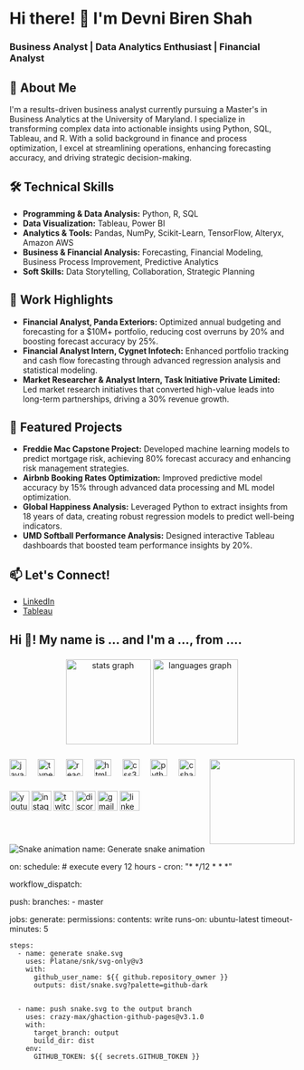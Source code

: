 # Hi there! 👋 I'm Devni Biren Shah  
### Business Analyst | Data Analytics Enthusiast | Financial Analyst
## 🚀 About Me  
I'm a results-driven business analyst currently pursuing a Master's in Business Analytics at the University of Maryland. I specialize in transforming complex data into actionable insights using Python, SQL, Tableau, and R. With a solid background in finance and process optimization, I excel at streamlining operations, enhancing forecasting accuracy, and driving strategic decision-making.

## 🛠 Technical Skills  
- **Programming & Data Analysis:** Python, R, SQL  
- **Data Visualization:** Tableau, Power BI  
- **Analytics & Tools:** Pandas, NumPy, Scikit-Learn, TensorFlow, Alteryx, Amazon AWS  
- **Business & Financial Analysis:** Forecasting, Financial Modeling, Business Process Improvement, Predictive Analytics  
- **Soft Skills:** Data Storytelling, Collaboration, Strategic Planning

## 💼 Work Highlights  
- **Financial Analyst, Panda Exteriors:** Optimized annual budgeting and forecasting for a \$10M+ portfolio, reducing cost overruns by 20% and boosting forecast accuracy by 25%.  
- **Financial Analyst Intern, Cygnet Infotech:** Enhanced portfolio tracking and cash flow forecasting through advanced regression analysis and statistical modeling.  
- **Market Researcher & Analyst Intern, Task Initiative Private Limited:** Led market research initiatives that converted high-value leads into long-term partnerships, driving a 30% revenue growth.

## 🌟 Featured Projects  
- **Freddie Mac Capstone Project:** Developed machine learning models to predict mortgage risk, achieving 80% forecast accuracy and enhancing risk management strategies.  
- **Airbnb Booking Rates Optimization:** Improved predictive model accuracy by 15% through advanced data processing and ML model optimization.  
- **Global Happiness Analysis:** Leveraged Python to extract insights from 18 years of data, creating robust regression models to predict well-being indicators.  
- **UMD Softball Performance Analysis:** Designed interactive Tableau dashboards that boosted team performance insights by 20%.

## 📫 Let's Connect!  
- [LinkedIn](https://www.linkedin.com/in/devnishah)  
- [Tableau](https://public.tableau.com/app/profile/devni.shah)

<h2 align="left">Hi 👋! My name is ... and I'm a ..., from ....</h2>

###

<div align="center">
  <img src="https://github-readme-stats.vercel.app/api?username=maurodesouza&hide_title=false&hide_rank=false&show_icons=true&include_all_commits=true&count_private=true&disable_animations=false&theme=dracula&locale=en&hide_border=false" height="150" alt="stats graph"  />
  <img src="https://github-readme-stats.vercel.app/api/top-langs?username=maurodesouza&locale=en&hide_title=false&layout=compact&card_width=320&langs_count=5&theme=dracula&hide_border=false" height="150" alt="languages graph"  />
</div>

###

<img align="right" height="150" src="https://i.imgflip.com/65efzo.gif"  />

###

<div align="left">
  <img src="https://cdn.jsdelivr.net/gh/devicons/devicon/icons/javascript/javascript-original.svg" height="30" alt="javascript logo"  />
  <img width="12" />
  <img src="https://cdn.jsdelivr.net/gh/devicons/devicon/icons/typescript/typescript-original.svg" height="30" alt="typescript logo"  />
  <img width="12" />
  <img src="https://cdn.jsdelivr.net/gh/devicons/devicon/icons/react/react-original.svg" height="30" alt="react logo"  />
  <img width="12" />
  <img src="https://cdn.jsdelivr.net/gh/devicons/devicon/icons/html5/html5-original.svg" height="30" alt="html5 logo"  />
  <img width="12" />
  <img src="https://cdn.jsdelivr.net/gh/devicons/devicon/icons/css3/css3-original.svg" height="30" alt="css3 logo"  />
  <img width="12" />
  <img src="https://cdn.jsdelivr.net/gh/devicons/devicon/icons/python/python-original.svg" height="30" alt="python logo"  />
  <img width="12" />
  <img src="https://cdn.jsdelivr.net/gh/devicons/devicon/icons/csharp/csharp-original.svg" height="30" alt="csharp logo"  />
</div>

###

<div align="left">
  <img src="https://img.shields.io/static/v1?message=Youtube&logo=youtube&label=&color=FF0000&logoColor=white&labelColor=&style=for-the-badge" height="35" alt="youtube logo"  />
  <img src="https://img.shields.io/static/v1?message=Instagram&logo=instagram&label=&color=E4405F&logoColor=white&labelColor=&style=for-the-badge" height="35" alt="instagram logo"  />
  <img src="https://img.shields.io/static/v1?message=Twitch&logo=twitch&label=&color=9146FF&logoColor=white&labelColor=&style=for-the-badge" height="35" alt="twitch logo"  />
  <img src="https://img.shields.io/static/v1?message=Discord&logo=discord&label=&color=7289DA&logoColor=white&labelColor=&style=for-the-badge" height="35" alt="discord logo"  />
  <img src="https://img.shields.io/static/v1?message=Gmail&logo=gmail&label=&color=D14836&logoColor=white&labelColor=&style=for-the-badge" height="35" alt="gmail logo"  />
  <img src="https://img.shields.io/static/v1?message=LinkedIn&logo=linkedin&label=&color=0077B5&logoColor=white&labelColor=&style=for-the-badge" height="35" alt="linkedin logo"  />
</div>

###

<br clear="both">

<img src="https://raw.githubusercontent.com/maurodesouza/maurodesouza/output/snake.svg" alt="Snake animation" />
name: Generate snake animation

on:
  schedule: # execute every 12 hours
    - cron: "* */12 * * *"

  workflow_dispatch:

  push:
    branches:
    - master

jobs:
  generate:
    permissions:
      contents: write
    runs-on: ubuntu-latest
    timeout-minutes: 5

    steps:
      - name: generate snake.svg
        uses: Platane/snk/svg-only@v3
        with:
          github_user_name: ${{ github.repository_owner }}
          outputs: dist/snake.svg?palette=github-dark


      - name: push snake.svg to the output branch
        uses: crazy-max/ghaction-github-pages@v3.1.0
        with:
          target_branch: output
          build_dir: dist
        env:
          GITHUB_TOKEN: ${{ secrets.GITHUB_TOKEN }}
###
